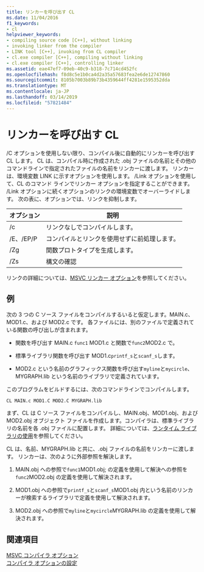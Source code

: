 ```yaml
---
title: リンカーを呼び出す CL
ms.date: 11/04/2016
f1_keywords:
- cl
helpviewer_keywords:
- compiling source code [C++], without linking
- invoking linker from the compiler
- LINK tool [C++], invoking from CL compiler
- cl.exe compiler [C++], compiling without linking
- cl.exe compiler [C++], controlling linker
ms.assetid: eae47ef7-09eb-40c9-b318-7c714cd452fc
ms.openlocfilehash: f8d8c5e1b0ca4d2a35a57683fea2e6de12747860
ms.sourcegitcommit: 8105b7003b89b73b4359644ff4281e1595352dda
ms.translationtype: MT
ms.contentlocale: ja-JP
ms.lasthandoff: 03/14/2019
ms.locfileid: "57821484"
---
```

# <a name="cl-invokes-the-linker"></a>リンカーを呼び出す CL

/C オプションを使用しない限り、コンパイル後に自動的にリンカーを呼び出す CL します。 CL は、コンパイル時に作成された .obj ファイルの名前とその他のコマンドラインで指定されたファイルの名前をリンカーに渡します。 リンカーは、環境変数 LINK に示すオプションを使用します。 /Link オプションを使用して、CL のコマンド ラインでリンカー オプションを指定することができます。 /Link オプションに続くオプションのリンクの環境変数でオーバーライドします。 次の表に、オプションでは、リンクを抑制します。

|オプション|説明|
|------------|-----------------|
|/c|リンクなしでコンパイルします。|
|/E、/EP/P|コンパイルとリンクを使用せずに前処理します。|
|/Zg|関数プロトタイプを生成します。|
|/Zs|構文の確認|

リンクの詳細については、[MSVC リンカー オプション](linker-options.md)を参照してください。

## <a name="example"></a>例

次の 3 つの C ソース ファイルをコンパイルするいると仮定します。MAIN.c、MOD1.c、および MOD2.c です。 各ファイルには、別のファイルで定義されている関数の呼び出しが含まれます。

- 関数を呼び出す MAIN.c `func1` MOD1.c と関数で`func2`MOD2.c で。

- 標準ライブラリ関数を呼び出す MOD1.c`printf_s`と`scanf_s`します。

- MOD2.c という名前のグラフィックス関数を呼び出す`myline`と`mycircle`、MYGRAPH.lib という名前のライブラリで定義されています。

このプログラムをビルドするには、次のコマンドラインでコンパイルします。

```
CL MAIN.c MOD1.C MOD2.C MYGRAPH.lib
```

まず、CL は C ソース ファイルをコンパイルし、MAIN.obj、MOD1.obj、および MOD2.obj オブジェクト ファイルを作成します。コンパイラは、標準ライブラリの名前を各 .obj ファイルに配置します。 詳細については、[ランタイム ライブラリの使用](md-mt-ld-use-run-time-library.md)を参照してください。

CL は、名前、MYGRAPH.lib と共に、.obj ファイルの名前をリンカーに渡します。 リンカーは、次のように外部参照を解決します。

1. MAIN.obj への参照で`func1`MOD1.obj; の定義を使用して解決への参照を`func2`MOD2.obj の定義を使用して解決されます。

1. MOD1.obj への参照で`printf_s`と`scanf_s`MOD1.obj 内という名前のリンカーが検索するライブラリで定義を使用して解決されます。

1. MOD2.obj への参照で`myline`と`mycircle`MYGRAPH.lib の定義を使用して解決されます。

## <a name="see-also"></a>関連項目

[MSVC コンパイラ オプション](compiler-options.md)<br/>
[コンパイラ オプションの設定](compiler-command-line-syntax.md)
